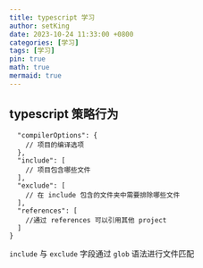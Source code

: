```yaml
---
title: typescript 学习
author: setKing
date: 2023-10-24 11:33:00 +0800
categories: [学习]
tags: [学习]
pin: true
math: true
mermaid: true
---
```


## typescript 策略行为

```{
  "compilerOptions": {
    // 项目的编译选项
  },
  "include": [
    // 项目包含哪些文件
  ],
  "exclude": [
    // 在 include 包含的文件夹中需要排除哪些文件
  ],
  "references": [
    //通过 references 可以引用其他 project
  ]
}
```

`include` 与 `exclude` 字段通过 `glob` 语法进行文件匹配
